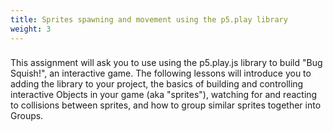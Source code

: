 ```yaml
---
title: Sprites spawning and movement using the p5.play library
weight: 3
---
```

### 

This assignment will ask you to use using the p5.play.js library to build "Bug Squish!", an interactive game. The following lessons will introduce you to adding the library to your project, the basics of building and controlling interactive Objects in your game (aka "sprites"), watching for and reacting to collisions between sprites, and how to group similar sprites together into Groups.
